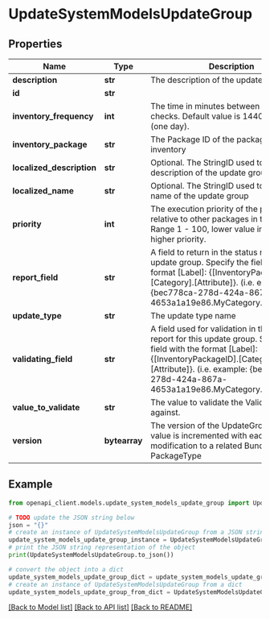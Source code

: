 # UpdateSystemModelsUpdateGroup


## Properties

Name | Type | Description | Notes
------------ | ------------- | ------------- | -------------
**description** | **str** | The description of the update group | 
**id** | **str** |  | [optional] 
**inventory_frequency** | **int** | The time in minutes between inventory checks. Default value is 1440 minutes (one day). | [optional] 
**inventory_package** | **str** | The Package ID of the package used for inventory | [optional] 
**localized_description** | **str** | Optional. The StringID used to localize the description of the update group | [optional] 
**localized_name** | **str** | Optional. The StringID used to localize the name of the update group | [optional] 
**priority** | **int** | The execution priority of the package relative to other packages in the bundle. Range 1 - 100, lower value indication higher priority. | 
**report_field** | **str** | A field to return in the status report for this update group.              Specify the field with the format [Label]: {[InventoryPackageID].[Category].[Attribute]}.  (i.e. example: {bec778ca-278d-424a-867a-4653a1a19e86.MyCategory.MyAttribute}) | [optional] 
**update_type** | **str** | The update type name | 
**validating_field** | **str** | A field used for validation in the status report for this update group.              Specify the field with the format [Label]: {[InventoryPackageID].[Category].[Attribute]}.  (i.e. example: {bec778ca-278d-424a-867a-4653a1a19e86.MyCategory.MyAttribute}) | [optional] 
**value_to_validate** | **str** | The value to validate the ValidationField against. | [optional] 
**version** | **bytearray** | The version of the UpdateGroup, this value is incremented with each modification to a related Bundle or PackageType | [optional] 

## Example

```python
from openapi_client.models.update_system_models_update_group import UpdateSystemModelsUpdateGroup

# TODO update the JSON string below
json = "{}"
# create an instance of UpdateSystemModelsUpdateGroup from a JSON string
update_system_models_update_group_instance = UpdateSystemModelsUpdateGroup.from_json(json)
# print the JSON string representation of the object
print(UpdateSystemModelsUpdateGroup.to_json())

# convert the object into a dict
update_system_models_update_group_dict = update_system_models_update_group_instance.to_dict()
# create an instance of UpdateSystemModelsUpdateGroup from a dict
update_system_models_update_group_from_dict = UpdateSystemModelsUpdateGroup.from_dict(update_system_models_update_group_dict)
```
[[Back to Model list]](../README.md#documentation-for-models) [[Back to API list]](../README.md#documentation-for-api-endpoints) [[Back to README]](../README.md)


